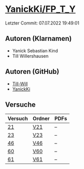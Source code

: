 # [YanickKi/FP_T_Y](https://github.com/YanickKi/FP_T_Y)

Letzter Commit: 07.07.2022 19:49:01

## Autoren (Klarnamen)
- Yanick Sebastian Kind
- Till Willershausen

## Autoren (GitHub)
- [Till-Will](https://github.com/Till-Will)
- [YanickKi](https://github.com/YanickKi)

## Versuche

|       Versuch        |                        Ordner                         |PDFs|
|----------------------|-------------------------------------------------------|----|
|[21](../../versuch/21)|[V21](https://github.com/YanickKi/FP_T_Y/tree/main/V21)|–   |
|[23](../../versuch/23)|[V23](https://github.com/YanickKi/FP_T_Y/tree/main/V23)|–   |
|[46](../../versuch/46)|[V46](https://github.com/YanickKi/FP_T_Y/tree/main/V46)|–   |
|[60](../../versuch/60)|[V60](https://github.com/YanickKi/FP_T_Y/tree/main/V60)|–   |
|[61](../../versuch/61)|[V61](https://github.com/YanickKi/FP_T_Y/tree/main/V61)|–   |
